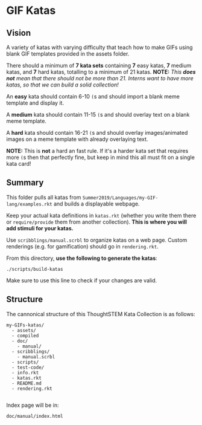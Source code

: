 # GIF Katas

## Vision

A variety of katas with varying difficulty that teach how to make GIFs using blank GIF templates provided in the assets folder.

There should a minimum of __7 kata sets__ containing __7__ easy katas, __7__ medium katas, and __7__ hard katas, totalling to a minimum of 21 katas. __NOTE:__ _This __does not__ mean that there should not be more than 21. Interns want to have more katas, so that we can build a solid collection!_

An __easy__ kata should contain 6-10 `(`s and should import a blank meme template and display it.

A __medium__ kata should contain 11-15 `(`s and should overlay text on a blank meme template.

A __hard__ kata should contain 16-21 `(`s and should overlay images/animated images on a meme template with already overlaying text.

__NOTE:__ This is __not__ a hard an fast rule. If it's a harder kata set that requires more `(`s then that perfectly fine, but keep in mind this all must fit on a single kata card! 


## Summary

This folder pulls all katas from `Summer2019/Languages/my-GIF-lang/examples.rkt` and builds a displayable webpage.

Keep your actual kata definitions in `katas.rkt` (whether you write them there
or `require/provide` them from another collection). __This is where you will add stimuli for your katas.__

Use `scribblings/manual.scrbl` to organize katas on a web page.  Custom renderings (e.g. for gamification) should go in `rendering.rkt`.

From this directory, __use the following to generate the katas__:
```
./scripts/build-katas
```

Make sure to use this line to check if your changes are valid.

## Structure 

The cannonical structure of this ThoughtSTEM Kata Collection is as follows:

```
my-GIFs-katas/
  - assets/
  - compiled
  - doc/
    - manual/
  - scribblings/
    - manual.scrbl
  - scripts/
  - test-code/
  - info.rkt
  - katas.rkt
  - README.md
  - rendering.rkt
 
```

Index page will be in:

```
doc/manual/index.html
```
